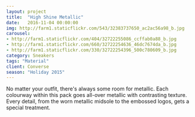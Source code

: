 ```yaml
---
layout: project
title:  "High Shine Metallic"
date:   2016-11-04 00:00:00
img: http://farm1.staticflickr.com/543/32383737650_ac2ac56a98_b.jpg
carousel:
- http://farm1.staticflickr.com/404/32722255086_ccffab0a88_b.jpg
- http://farm1.staticflickr.com/660/32722254636_46dc7674da_b.jpg
- http://farm1.staticflickr.com/330/32722254396_500c780609_b.jpg
category: Sneakers
tags: "Material"
client: Converse
season: "Holiday 2015"
---
```

No matter your outfit, there's always some room for metallic. Each colourway within this pack goes all-over metallic with contrasting texture. Every detail, from the worn metallic midsole to the embossed logos, gets a special treatment. 
